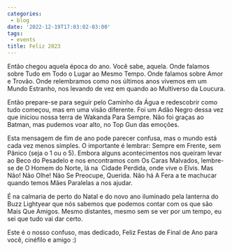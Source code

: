 ```yaml
---
categories:
 - blog
date: '2022-12-19T17:03:02-03:00'
tags:
 - events
title: Feliz 2023
---
```


Então chegou aquela época do ano. Você sabe, aquela. Onde falamos sobre Tudo em Todo o Lugar ao Mesmo Tempo. Onde falamos sobre Amor e Trovão. Onde relembramos como nos últimos anos vivemos em um Mundo Estranho, nos levando de vez em quando ao Multiverso da Loucura.

Então prepare-se para seguir pelo Caminho da Água e redescobrir como tudo começou, mas em uma visão diferente. Foi um Adão Negro dessa vez que iniciou nossa terra de Wakanda Para Sempre. Não foi graças ao Batman, mas pudemos voar alto, no Top Gun das emoções.

Esta mensagem de fim de ano pode parecer confusa, mas o mundo está cada vez menos simples. O importante é lembrar: Sempre em Frente, sem Pânico (seja o 1 ou o 5). Embora alguns acontecimentos nos queiram levar ao Beco do Pesadelo e nos encontramos com Os Caras Malvados, lembre-se de O Homem do Norte, lá na 
Cidade Perdida, onde vive o Elvis. Mas Não! Não Olhe! Não Se Preocupe, Querida. Não há A Fera a te machucar quando temos Mães Paralelas a nos ajudar.

É na calmaria de perto do Natal e do novo ano iluminado pela lanterna do Buzz Lightyear que nós sabemos que podemos contar com os que são Mais Que Amigos. Mesmo distantes, mesmo sem se ver por um tempo, eu sei que tudo vai dar certo.

Este é o nosso confuso, mas dedicado, Feliz Festas de Final de Ano para você, cinéfilo e amigo :)
